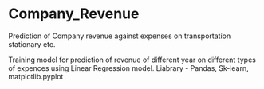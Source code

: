 # Company_Revenue
Prediction of Company revenue against expenses on transportation stationary etc.

Training model for prediction of revenue of different year on different types of expences using Linear Regression model.
Liabrary - Pandas, Sk-learn, matplotlib.pyplot
